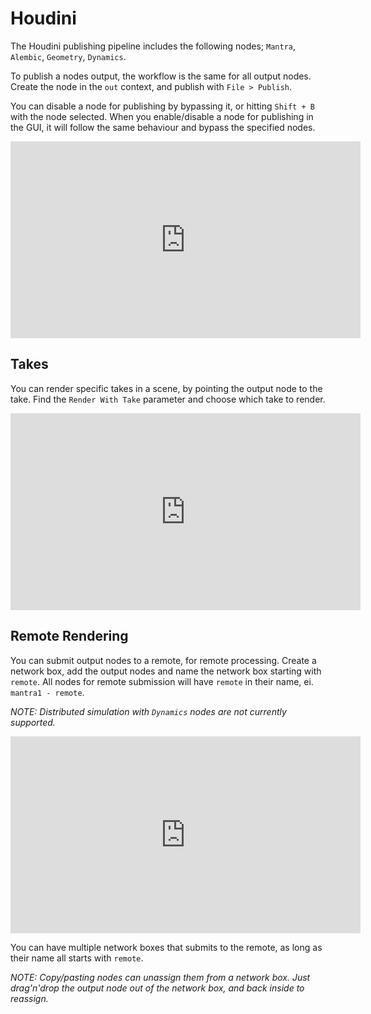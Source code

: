 # Houdini

The Houdini publishing pipeline includes the following nodes; ```Mantra```, ```Alembic```, ```Geometry```, ```Dynamics```.

To publish a nodes output, the workflow is the same for all output nodes. Create the node in the ```out``` context, and publish with ```File > Publish```.

You can disable a node for publishing by bypassing it, or hitting ```Shift + B``` with the node selected. When you enable/disable a node for publishing in the GUI, it will follow the same behaviour and bypass the specified nodes.

<iframe width="560" height="315" src="https://www.youtube.com/embed/245hB9_QSWk" frameborder="0" allowfullscreen></iframe>

## Takes

You can render specific takes in a scene, by pointing the output node to the take. Find the ```Render With Take``` parameter and choose which take to render.

<iframe width="560" height="315" src="https://www.youtube.com/embed/yvjXr78FdyY" frameborder="0" allowfullscreen></iframe>

## Remote Rendering

You can submit output nodes to a remote, for remote processing. Create a network box, add the output nodes and name the network box starting with ```remote```. All nodes for remote submission will have ```remote``` in their name, ei. ```mantra1 - remote```.

*NOTE: Distributed simulation with ```Dynamics``` nodes are not currently supported.*

<iframe width="560" height="315" src="https://www.youtube.com/embed/sGYEApiuoh4" frameborder="0" allowfullscreen></iframe>

You can have multiple network boxes that submits to the remote, as long as their name all starts with ```remote```.

*NOTE: Copy/pasting nodes can unassign them from a network box. Just drag'n'drop the output node out of the network box, and back inside to reassign.*
